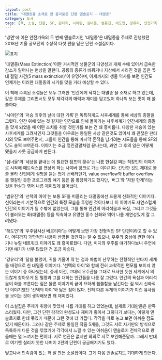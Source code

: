 ```yaml
---
layout: post
title: "대멸종을 소재로 한 흥미로운 단편 앤솔로지 - 대멸종"
category: 도서
tags: [책, 소설, 단편, SF, 판타지, 시아란, 심너울, 범유진, 해도연, 강유리, 안전가옥, 서평]
---
```


'냉면'에 이은 안전가옥의 두 번째 앤솔로지인
'대멸종'은
대멸종을 주제로 진행했던 2018년 겨울 공모전의 수상작 다섯 편을 담은 단편 소설집이다.

![표지](https://lh3.googleusercontent.com/geQOqL62E25t9AQ9sjrhdmkwbgZrwmGBm1dFYgHQenyItQg2pIOzjyhP0lkqdkGadMN_SlIUiANvvA=s480)

'대멸종(Mass Extinction)'이란
거시적인 생물군의 다양성과 개체 수에 있어서 급속한 감소가 일어나는 현상을 말한다.
공룡의 종류가 바뀌거나 지상에서 사라진 것을 꼽은 '5대 절멸 사건(5 mass extinction)'이 유명하며,
이제까지의 생물 역사를 보면 인간도 언제가는 이러한 대멸종의 시기를 맞을 거라 예상할 수 있다.

이 책에 수록된 소설들은 모두 그러한 '인간에게 닥치는 대멸종'을 소재로 하고 있는데,
같은 주제를 그리면서도 모두 제각각의 매력과 재미를 담고있어 하나씩 보는 맛이 꽤 쏠쏠하다.

'시아란'의
'저승 최후의 날에 대한 기록'은
독특하게도 사후세계를 통해 세상의 종말을 그렸다.
인간 위에 있는 것 같지만 인간으로 인해 돌아가는 사후세계가
인간세계의 종말을 맞게 되었을 때 어떤 조치를 취할 것인가를 보는 건 꽤 흥미롭다.
다양한 저승이 있는 사후세계를 그려서인지 그것들을 아우르는 통일된 사상 같은것도 있어서
꽤 괜찮은 판타지의 맛도 보여주면서,
그들이 인간을 통해 마지막 흔적을 남기려는 시도들을 통해
SF의 맛도 슬쩍 보여준다.
이야기는 조금 열린결말처럼 끝나는데, 과연 그 후의 일은 어떻게 됐을지 사뭇 궁금하게 만든다.

'심너울'의
'세상을 끝내는 데 필요한 점프의 횟수'는
나름 현실감 쩌는 직장인의 이야기로 시작해
매트릭스를 연상케 하는 사이버 펑크로 가는 이야기다.
간단한 것도 제대로 볼 줄 몰라 신입에게 설명을 듣는 업계 선배라던가,
value overflow와 buffer overflow를 헷갈린 듯한 프로그래밍 얘기 등은 쫌 황당하기도 했지만,
'버그'와 '자원 한계'라는 것을 현실과 엮어 나름 재미있게 풀어냈다.

'범유진'의
'선택의 아이'는
보통 SF를 떠올리는 대멸종에선 드물게 신화적인 이야기다.
신이라는게 기본적으로 인간의 특정 모습을 투영한 것이다보니
이 이야기도 자연스럽게 인간의 이야기가 될 수밖에 없었는데,
그를 통해 인간의 어리석음과 욕심, 그리고 그것들이 불러오는 화(대멸종) 등을
익숙하고 유명한 홍수 신화와 엮어 나름 개연성있게 잘 그려냈다.

'해도연'의
'우주탐사선 베르티아'는
어떻게 보면 가장 전형적인 SF 단편이라고 할 수 있다.
어디까지 과학적인 내용이 반영된 것인지는 알 수 없으나,
우주의 중심에 관한 이야기나 뉴럴 네트워크 이야기도 꽤 흥미로웠다.
다만, 미지의 우주를 얘기하다보니 우연에 기댄 얘기가 너무 많았던 건 조금 아쉽다.

'강유리'의
'달을 불렀어, 귀를 기울여 줘'는
검과 마법이 난무하는 전형적인 판타지 세계를 배경으로 한 대멸종 이야기다.
'선택의 아이'와 함께 전혀 과학적인 면모를 보이지 않는 이야기 중 하나였는데,
중세 이전, 고대의 우주관을 그대로 묘사한 듯한 세계에서
의도찮게 찾아오게 된 멸망과 그를 대하는 인간들을 나름 잘 그렸다.
인간의 욕심과 어리석음이 화를 부른다는 점은 물론
이야기의 끝이 묘하게 씁쓸함을 남긴다는 점 역시
신화적인 이야기였던 '선택의 아이'와 닮은 점이 많다.
전혀 다른 두개의 이야기가 이런 유사점을 보이는 것이 생각해보면 꽤 재미있다.

이 소설집은 주제가 취향에 맞았서 나름 기대를 하고 있었는데,
실제로 기대만큼은 만족스러웠다.
다만, 그건 단편 각각의 완성도나 재미가 좋아서 그렇다기 보다는,
이렇게 앤솔로지로 한데 묶였기 때문에 그런 것에 더 가깝다.
각각을 따로 놓고 보면 아쉬운 점도 있기 때문이다.
그러나 같은 주제로 통일된 작품 5개를,
그것도 서로 자기만의 방식으로 독특하게 다룬 것을 엮었기에
각각에서 느낄 수 있는 아쉬움이 앤솔로지 전체적으로 봤을때는 덜 느껴지는 편이다.
서로 연관은 없지만 의외로 서로 보완해준달까.
그래서 반대로 여기엔 실리지 못한 나머지 2편의 단편이 궁금해지기도 했다.

덮고나서 만족감이 있는 꽤 잘 만든 소설집이다.
그게 다음 앤솔로지도 기대하게 만든다.

